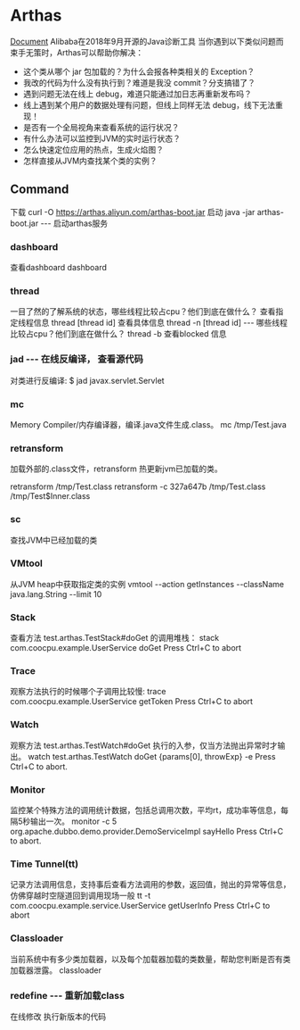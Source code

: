 # Arthas
[Document](https://github.com/alibaba/arthas/blob/master/README_CN.md)
Alibaba在2018年9月开源的Java诊断工具
当你遇到以下类似问题而束手无策时，Arthas可以帮助你解决：

- 这个类从哪个 jar 包加载的？为什么会报各种类相关的 Exception？
- 我改的代码为什么没有执行到？难道是我没 commit？分支搞错了？
- 遇到问题无法在线上 debug，难道只能通过加日志再重新发布吗？
- 线上遇到某个用户的数据处理有问题，但线上同样无法 debug，线下无法重现！
- 是否有一个全局视角来查看系统的运行状况？
- 有什么办法可以监控到JVM的实时运行状态？
- 怎么快速定位应用的热点，生成火焰图？
- 怎样直接从JVM内查找某个类的实例？
 



## Command
下载
curl -O https://arthas.aliyun.com/arthas-boot.jar
启动
java -jar arthas-boot.jar --- 启动arthas服务


### dashboard
查看dashboard
dashboard

### thread
一目了然的了解系统的状态，哪些线程比较占cpu？他们到底在做什么？
查看指定线程信息
thread [thread id] 查看具体信息
thread -n [thread id] --- 哪些线程比较占cpu？他们到底在做什么？
thread -b 查看blocked 信息


### jad --- 在线反编译， 查看源代码
对类进行反编译:
$ jad javax.servlet.Servlet

### mc
Memory Compiler/内存编译器，编译.java文件生成.class。
mc /tmp/Test.java

### retransform
加载外部的.class文件，retransform 热更新jvm已加载的类。

retransform /tmp/Test.class
retransform -c 327a647b /tmp/Test.class /tmp/Test\$Inner.class

### sc
查找JVM中已经加载的类


### VMtool
从JVM heap中获取指定类的实例
vmtool --action getInstances --className java.lang.String --limit 10

### Stack
查看方法 test.arthas.TestStack#doGet 的调用堆栈：
stack com.coocpu.example.UserService doGet
Press Ctrl+C to abort

### Trace 
观察方法执行的时候哪个子调用比较慢:
trace com.coocpu.example.UserService getToken
Press Ctrl+C to abort

### Watch
观察方法 test.arthas.TestWatch#doGet 执行的入参，仅当方法抛出异常时才输出。
watch test.arthas.TestWatch doGet {params[0], throwExp} -e
Press Ctrl+C to abort.

### Monitor
监控某个特殊方法的调用统计数据，包括总调用次数，平均rt，成功率等信息，每隔5秒输出一次。
monitor -c 5 org.apache.dubbo.demo.provider.DemoServiceImpl sayHello
Press Ctrl+C to abort.

### Time Tunnel(tt)
记录方法调用信息，支持事后查看方法调用的参数，返回值，抛出的异常等信息，仿佛穿越时空隧道回到调用现场一般
tt -t com.coocpu.example.service.UserService getUserInfo
Press Ctrl+C to abort

### Classloader
当前系统中有多少类加载器，以及每个加载器加载的类数量，帮助您判断是否有类加载器泄露。
classloader

### redefine --- 重新加载class
在线修改 执行新版本的代码















